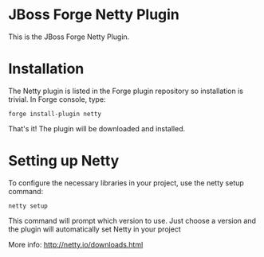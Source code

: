 JBoss Forge Netty Plugin
============
This is the JBoss Forge Netty Plugin.

Installation
============
The Netty plugin is listed in the Forge plugin repository so installation is trivial.
In Forge console, type:

	forge install-plugin netty

That's it! The plugin will be downloaded and installed.

Setting up Netty
==============
To configure the necessary libraries in your project, use the netty setup command:

	netty setup

This command will prompt which version to use. Just choose a version and the plugin will automatically set Netty in your project


More info: http://netty.io/downloads.html

